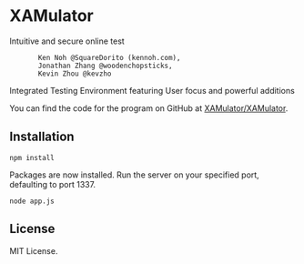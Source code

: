 XAMulator
=========

Intuitive and secure online test

           Ken Noh @SquareDorito (kennoh.com), 
           Jonathan Zhang @woodenchopsticks, 
           Kevin Zhou @kevzho

Integrated Testing Environment featuring User focus and powerful additions


You can find the code for the program on GitHub at [XAMulator/XAMulator](https://github.com/XAMulator/XAMulator).


Installation
------------

```
npm install
```

Packages are now installed. Run the server on your specified port, defaulting to port 1337.

```
node app.js
```

License
-------
MIT License.
